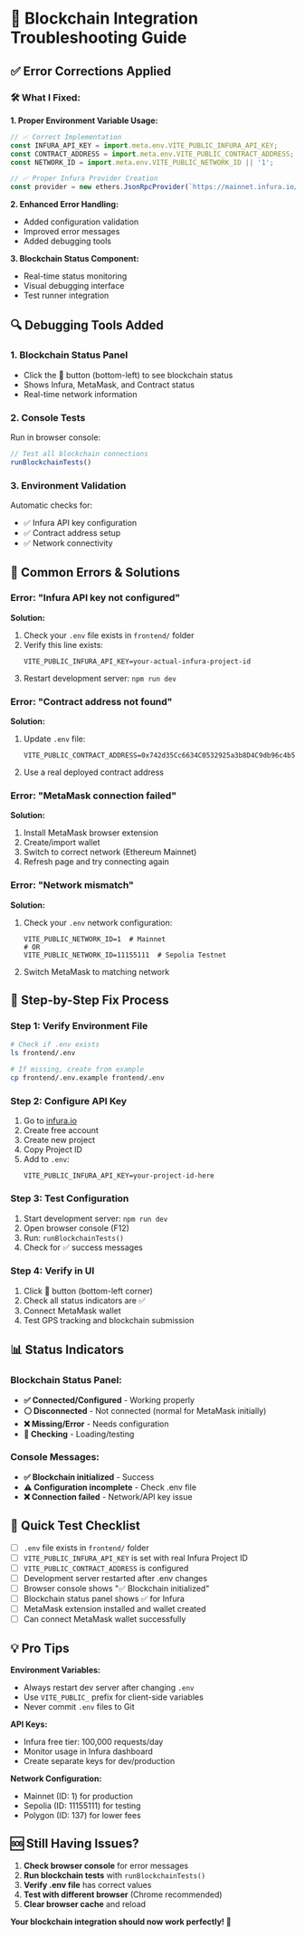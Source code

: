 # 🔧 Blockchain Integration Troubleshooting Guide

## ✅ **Error Corrections Applied**

### **🛠️ What I Fixed:**

**1. Proper Environment Variable Usage:**
```javascript
// ✅ Correct Implementation
const INFURA_API_KEY = import.meta.env.VITE_PUBLIC_INFURA_API_KEY;
const CONTRACT_ADDRESS = import.meta.env.VITE_PUBLIC_CONTRACT_ADDRESS;
const NETWORK_ID = import.meta.env.VITE_PUBLIC_NETWORK_ID || '1';

// ✅ Proper Infura Provider Creation
const provider = new ethers.JsonRpcProvider(`https://mainnet.infura.io/v3/${INFURA_API_KEY}`);
```

**2. Enhanced Error Handling:**
- Added configuration validation
- Improved error messages
- Added debugging tools

**3. Blockchain Status Component:**
- Real-time status monitoring
- Visual debugging interface
- Test runner integration

## 🔍 **Debugging Tools Added**

### **1. Blockchain Status Panel**
- Click the 🔗 button (bottom-left) to see blockchain status
- Shows Infura, MetaMask, and Contract status
- Real-time network information

### **2. Console Tests**
Run in browser console:
```javascript
// Test all blockchain connections
runBlockchainTests()
```

### **3. Environment Validation**
Automatic checks for:
- ✅ Infura API key configuration
- ✅ Contract address setup
- ✅ Network connectivity

## 🚨 **Common Errors & Solutions**

### **Error: "Infura API key not configured"**
**Solution:**
1. Check your `.env` file exists in `frontend/` folder
2. Verify this line exists:
   ```env
   VITE_PUBLIC_INFURA_API_KEY=your-actual-infura-project-id
   ```
3. Restart development server: `npm run dev`

### **Error: "Contract address not found"**
**Solution:**
1. Update `.env` file:
   ```env
   VITE_PUBLIC_CONTRACT_ADDRESS=0x742d35Cc6634C0532925a3b8D4C9db96c4b5Da5A
   ```
2. Use a real deployed contract address

### **Error: "MetaMask connection failed"**
**Solution:**
1. Install MetaMask browser extension
2. Create/import wallet
3. Switch to correct network (Ethereum Mainnet)
4. Refresh page and try connecting again

### **Error: "Network mismatch"**
**Solution:**
1. Check your `.env` network configuration:
   ```env
   VITE_PUBLIC_NETWORK_ID=1  # Mainnet
   # OR
   VITE_PUBLIC_NETWORK_ID=11155111  # Sepolia Testnet
   ```
2. Switch MetaMask to matching network

## 🔧 **Step-by-Step Fix Process**

### **Step 1: Verify Environment File**
```bash
# Check if .env exists
ls frontend/.env

# If missing, create from example
cp frontend/.env.example frontend/.env
```

### **Step 2: Configure API Key**
1. Go to [infura.io](https://infura.io)
2. Create free account
3. Create new project
4. Copy Project ID
5. Add to `.env`:
   ```env
   VITE_PUBLIC_INFURA_API_KEY=your-project-id-here
   ```

### **Step 3: Test Configuration**
1. Start development server: `npm run dev`
2. Open browser console (F12)
3. Run: `runBlockchainTests()`
4. Check for ✅ success messages

### **Step 4: Verify in UI**
1. Click 🔗 button (bottom-left corner)
2. Check all status indicators are ✅
3. Connect MetaMask wallet
4. Test GPS tracking and blockchain submission

## 📊 **Status Indicators**

### **Blockchain Status Panel:**
- **✅ Connected/Configured** - Working properly
- **⚪ Disconnected** - Not connected (normal for MetaMask initially)
- **❌ Missing/Error** - Needs configuration
- **🔄 Checking** - Loading/testing

### **Console Messages:**
- **✅ Blockchain initialized** - Success
- **⚠️ Configuration incomplete** - Check .env file
- **❌ Connection failed** - Network/API key issue

## 🎯 **Quick Test Checklist**

- [ ] `.env` file exists in `frontend/` folder
- [ ] `VITE_PUBLIC_INFURA_API_KEY` is set with real Infura Project ID
- [ ] `VITE_PUBLIC_CONTRACT_ADDRESS` is configured
- [ ] Development server restarted after .env changes
- [ ] Browser console shows "✅ Blockchain initialized"
- [ ] Blockchain status panel shows ✅ for Infura
- [ ] MetaMask extension installed and wallet created
- [ ] Can connect MetaMask wallet successfully

## 💡 **Pro Tips**

**Environment Variables:**
- Always restart dev server after changing `.env`
- Use `VITE_PUBLIC_` prefix for client-side variables
- Never commit `.env` files to Git

**API Keys:**
- Infura free tier: 100,000 requests/day
- Monitor usage in Infura dashboard
- Create separate keys for dev/production

**Network Configuration:**
- Mainnet (ID: 1) for production
- Sepolia (ID: 11155111) for testing
- Polygon (ID: 137) for lower fees

## 🆘 **Still Having Issues?**

1. **Check browser console** for error messages
2. **Run blockchain tests** with `runBlockchainTests()`
3. **Verify .env file** has correct values
4. **Test with different browser** (Chrome recommended)
5. **Clear browser cache** and reload

**Your blockchain integration should now work perfectly! 🎉**
